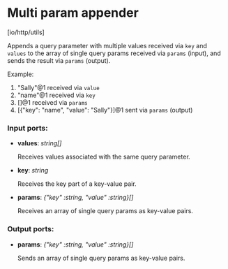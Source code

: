 # Multi param appender

[io/http/utils]

Appends a query parameter with multiple values received via `key` and `values` to the array of single query params received via `params` (input), and sends the result via `params` (output).

Example:
1. "Sally"@1 received via `value`
2. "name"@1 received via `key`
3. []@1 received via `params`
4. [{"key": "name", "value": "Sally"}]@1 sent via `params` (output)

### Input ports:

* __values__: _string[]_

    Receives values associated with the same query parameter.



* __key__: _string_

    Receives the key part of a key-value pair.



* __params__: _{"key" :string, "value" :string}[]_

    Receives an array of single query params as key-value pairs.



### Output ports:

* __params__: _{"key" :string, "value" :string}[]_

    Sends an array of single query params as key-value pairs.



